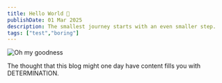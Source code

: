 ```yaml
---
title: Hello World 👋
publishDate: 01 Mar 2025
description: The smallest journey starts with an even smaller step.
tags: ["test","boring"]
---
```


![Oh my goodness](/assets/blog/20250301_loki.png)

The thought that this blog might one day have content fills you with DETERMINATION.
